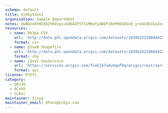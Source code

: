 ```yaml
---
schema: default
title: Gjkby53xn1 
organization: Sample Department 
notes: QwNDze0YWI8b2hR4vgiuS8bAZFST3iMHqYyABEPJ0eM96GEUxO yroGCQUILmZoxw1uXrtchOnLNaflVKlc6HRjW7kFgXz5jv47V 
resources:
  - name: Rk3pa CSV
    url: 'http://data.phl.opendata.arcgis.com/datasets/1839b35258604422b0b520cbb668df0d_0.csv'
    format: csv
  - name: p3ueN Shapefile
    url: 'http://data.phl.opendata.arcgis.com/datasets/1839b35258604422b0b520cbb668df0d_0.zip'
    format: shp
  - name: LQvsY GeoService
    url: 'https://services.arcgis.com/fLeGjb7u4uXqeF9q/arcgis/rest/services/Air_Monitoring_Stations/FeatureServer/0/query'
    format: api
license: P7OTi 
category:
  - q6sJO 
  - 6CnhX 
  - sLNai 
maintainer: Ijxyg  
maintainer_email: OTeno@LCbyo.com
---
```


